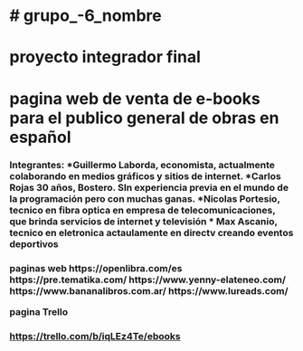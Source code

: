 <h1> # grupo_-6_nombre <h1>
<h1>proyecto integrador final<h1>
pagina web de venta de e-books para el publico general de obras en español

<h3>Integrantes:
*Guillermo Laborda, economista, actualmente colaborando en medios gráficos y sitios de internet.
*Carlos Rojas 30 años, Bostero. SIn experiencia previa en el mundo de la programación pero con muchas ganas.
*Nicolas Portesio, tecnico en fibra optica en empresa de telecomunicaciones, que brinda servicios de internet y televisión
* Max Ascanio, tecnico en eletronica actaulamente en directv creando eventos deportivos

<h3>paginas web
https://openlibra.com/es
https://pre.tematika.com/
https://www.yenny-elateneo.com/
https://www.bananalibros.com.ar/
https://www.lureads.com/

pagina Trello <h3>
https://trello.com/b/iqLEz4Te/ebooks
